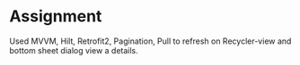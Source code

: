 # Assignment
Used MVVM, Hilt, Retrofit2, Pagination, Pull to refresh on Recycler-view and bottom sheet dialog view a details.
